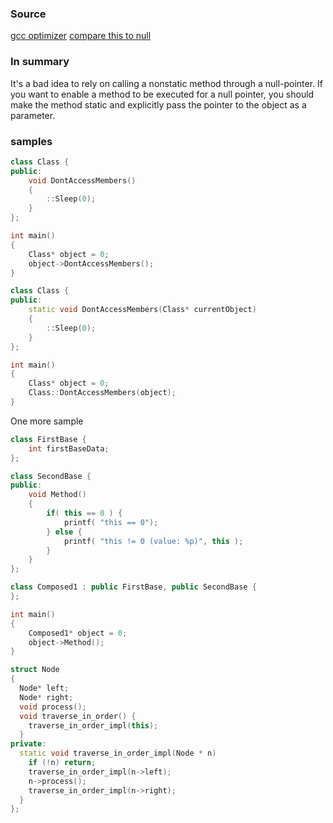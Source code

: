 ### Source

[gcc optimizer](http://stackoverflow.com/questions/36893251/why-does-the-enhanced-gcc-6-optimizer-break-practical-c-code)
[compare this to null](http://www.viva64.com/en/b/0226/)

### In summary

It's a bad idea to rely on calling a nonstatic method through a null-pointer. If you want to enable a method to be executed for
a null pointer, you should make the method static and explicitly pass the pointer to the object as a parameter.

### samples

```c++
class Class {
public:
    void DontAccessMembers()
    {
        ::Sleep(0);
    }
};

int main()
{
    Class* object = 0;
    object->DontAccessMembers();
}

class Class {
public:
    static void DontAccessMembers(Class* currentObject)
    {
        ::Sleep(0);
    }
};

int main()
{
    Class* object = 0;
    Class::DontAccessMembers(object);
}
```

One more sample

```cpp
class FirstBase {
    int firstBaseData;
};

class SecondBase {
public:
    void Method()
    {
        if( this == 0 ) {
            printf( "this == 0");
        } else {
            printf( "this != 0 (value: %p)", this );
        }
    }
};

class Composed1 : public FirstBase, public SecondBase {
};

int main()
{
    Composed1* object = 0;
    object->Method();
}
```

```cpp
struct Node
{
  Node* left;
  Node* right;
  void process();
  void traverse_in_order() {
    traverse_in_order_impl(this);
  }
private:
  static void traverse_in_order_impl(Node * n)
    if (!n) return;
    traverse_in_order_impl(n->left);
    n->process();
    traverse_in_order_impl(n->right);
  }
};
```
